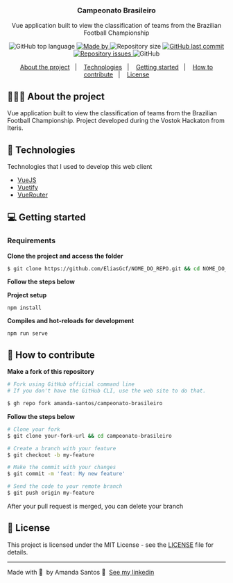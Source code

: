 <h3 align="center">
  Campeonato Brasileiro
</h3>

<p align="center">Vue application built to view the classification of teams from the Brazilian Football Championship</p>

<p align="center">
  <img alt="GitHub top language" src="https://img.shields.io/github/languages/top/amanda-santos/campeonato-brasileiro">

  <a href="https://www.linkedin.com/in/amandasf/">
    <img alt="Made by" src="https://img.shields.io/badge/made%20by-Amanda%20Santos-gree">
  </a>
  
  <img alt="Repository size" src="https://img.shields.io/github/repo-size/amanda-santos/campeonato-brasileiro">
  
  <a href="https://github.com/amanda-santos/campeonato-brasileiro/commits/master">
    <img alt="GitHub last commit" src="https://img.shields.io/github/last-commit/amanda-santos/campeonato-brasileiro">
  </a>
  
  <a href="https://github.com/amanda-santos/campeonato-brasileiro/issues">
    <img alt="Repository issues" src="https://img.shields.io/github/issues/amanda-santos/campeonato-brasileiro">
  </a>
  
  <img alt="GitHub" src="https://img.shields.io/github/license/amanda-santos/campeonato-brasileiro">
</p>

<p align="center">
  <a href="#-about-the-project">About the project</a>&nbsp;&nbsp;&nbsp;|&nbsp;&nbsp;&nbsp;
  <a href="#-technologies">Technologies</a>&nbsp;&nbsp;&nbsp;|&nbsp;&nbsp;&nbsp;
  <a href="#-getting-started">Getting started</a>&nbsp;&nbsp;&nbsp;|&nbsp;&nbsp;&nbsp;
  <a href="#-how-to-contribute">How to contribute</a>&nbsp;&nbsp;&nbsp;|&nbsp;&nbsp;&nbsp;
  <a href="#-license">License</a>
</p>

## 👩🏻‍💻 About the project

Vue application built to view the classification of teams from the Brazilian Football Championship. Project developed during the Vostok Hackaton from Iteris.

## 🚀 Technologies

Technologies that I used to develop this web client

- [VueJS](https://vuejs.org/)
- [Vuetify](https://vuetifyjs.com/)
- [VueRouter](https://router.vuejs.org/)

## 💻 Getting started

### Requirements

**Clone the project and access the folder**

```bash
$ git clone https://github.com/EliasGcf/NOME_DO_REPO.git && cd NOME_DO_REPO
```

**Follow the steps below**

**Project setup**
```
npm install
```

**Compiles and hot-reloads for development**
```
npm run serve
```

## 🤔 How to contribute

**Make a fork of this repository**

```bash
# Fork using GitHub official command line
# If you don't have the GitHub CLI, use the web site to do that.

$ gh repo fork amanda-santos/campeonato-brasileiro
```

**Follow the steps below**

```bash
# Clone your fork
$ git clone your-fork-url && cd campeonato-brasileiro

# Create a branch with your feature
$ git checkout -b my-feature

# Make the commit with your changes
$ git commit -m 'feat: My new feature'

# Send the code to your remote branch
$ git push origin my-feature
```

After your pull request is merged, you can delete your branch

## 📝 License

This project is licensed under the MIT License - see the [LICENSE](LICENSE) file for details.

---

Made with 💜 &nbsp;by Amanda Santos 👋 &nbsp;[See my linkedin](https://www.linkedin.com/in/amandasf/)
